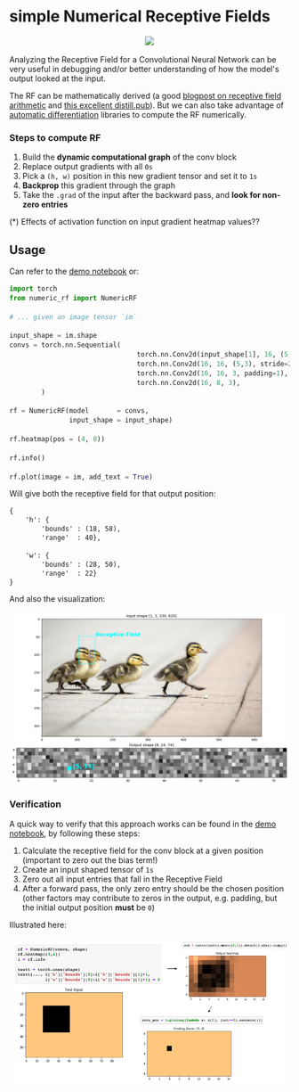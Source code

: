 # simple Numerical Receptive Fields

<p align="center">
<img src="result_plots/rf.gif" width="620px"/>
</p>


Analyzing the Receptive Field for a Convolutional Neural Network can be very useful in debugging and/or better understanding of how the model's output looked at the input. 

The RF can be mathematically derived (a good [blogpost on receptive field arithmetic](https://medium.com/mlreview/a-guide-to-receptive-field-arithmetic-for-convolutional-neural-networks-e0f514068807) and [this excellent distill.pub](https://distill.pub/2019/computing-receptive-fields/)). But we can also take advantage of [automatic differentiation](https://en.wikipedia.org/wiki/Automatic_differentiation) libraries to compute the RF numerically.

### Steps to compute RF

 1. Build the **dynamic computational graph** of the conv block
 2. Replace output gradients with all `0s`
 3. Pick a `(h, w)` position in this new gradient tensor and set it to `1s`
 4. **Backprop** this gradient through the graph
 5. Take the `.grad` of the input after the backward pass, and **look for non-zero entries**


(*) Effects of activation function on input gradient heatmap values??


## Usage

Can refer to the [demo notebook](https://github.com/ksanjeevan/simple-receptive-field/blob/master/demo.ipynb) or:


```python
import torch
from numeric_rf import NumericRF

# ... given an image tensor `im`

input_shape = im.shape
convs = torch.nn.Sequential(
                                torch.nn.Conv2d(input_shape[1], 16, (5,3), stride=(3,2)),
                                torch.nn.Conv2d(16, 16, (5,3), stride=2),
                                torch.nn.Conv2d(16, 16, 3, padding=1),
                                torch.nn.Conv2d(16, 8, 3),
        )

rf = NumericRF(model       = convs,
 	       	   input_shape = input_shape)

rf.heatmap(pos = (4, 8))

rf.info()

rf.plot(image = im, add_text = True)

```
Will give both the receptive field for that output position:

```
{
	'h': {
		'bounds' : (18, 58), 
		'range'  : 40}, 
		
	'w': {
		'bounds' : (28, 50), 
		'range'  : 22}
}
```

And also the visualization:

<p align="center">
<img src="result_plots/example.png" width="650px"/>
</p>


### Verification 

A quick way to verify that this approach works can be found in the [demo notebook](https://github.com/ksanjeevan/simple-receptive-field/blob/master/demo.ipynb), by following these steps:


 1. Calculate the receptive field for the conv block at a given position (important to zero out the bias term!)
 2. Create an input shaped tensor of `1s`
 3. Zero out all input entries that fall in the Receptive Field
 4. After a forward pass, the only zero entry should be the chosen position (other factors may contribute to zeros in the output, e.g. padding, but the initial output position **must** be `0`)

Illustrated here:

<p align="center">
<img src="result_plots/verify.png" width="650px"/>
</p>
